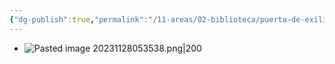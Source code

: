 ```yaml
---
{"dg-publish":true,"permalink":"/11-areas/02-biblioteca/puerta-de-exilio/","noteIcon":""}
---
```


- ![Pasted image 20231128053538.png|200](/img/user/10%20Entrada%20%F0%9F%9B%92/%F0%9F%92%BE%20Adjuntos/Pasted%20image%2020231128053538.png)